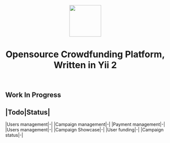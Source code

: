 <p align="center">
    <a href="https://github.com/yiisoft" target="_blank">
        <img src="https://avatars0.githubusercontent.com/u/993323" height="100px">
    </a>
    <h1 align="center">Opensource Crowdfunding Platform, Written in Yii 2</h1>
    <br>
</p>

## Work In Progress

|Todo|Status|
-------------
|Users management|-|
|Campaign management|-|
|Payment management|-|
|Users management|-|
|Campaign Showcase|-|
|User funding|-|
|Campaign status|-|
